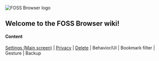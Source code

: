 ![FOSS Browser logo](https://github.com/scoute-dich/browser/blob/master/graphics/featuresGrafic.png)


## Welcome to the FOSS Browser wiki!

#### Content

[Settings (Main screen)](https://github.com/scoute-dich/browser/blob/master/wiki/settings_main.md) | [Privacy](https://github.com/scoute-dich/browser/blob/master/wiki/settings_privacy.md) | [Delete](https://github.com/scoute-dich/browser/blob/master/wiki/settings_delete.md) | Behavior/UI | Bookmark filter | Gesture | Backup
